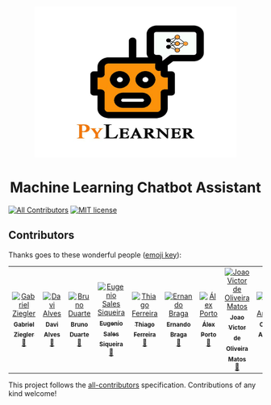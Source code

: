 <p align="center">
   <img src="img/Logo_text.jpg" alt="Logo" height=300 width=400>
</p>


<h1 align="center">Machine Learning Chatbot Assistant</h1>


[![All Contributors](https://img.shields.io/badge/all_contributors-9-orange.svg?style=flat-square)](#contributors) [![MIT license](http://img.shields.io/badge/license-MIT-brightgreen.svg)](http://opensource.org/licenses/MIT)

## Contributors

Thanks goes to these wonderful people ([emoji key](https://allcontributors.org/docs/en/emoji-key)):

<!-- ALL-CONTRIBUTORS-LIST:START - Do not remove or modify this section -->
<!-- prettier-ignore -->
<table><tr><td align="center"><a href="https://www.linkedin.com/in/gabriel-ziegler-323121106/"><img src="https://avatars2.githubusercontent.com/u/18370133?v=4" width="100px;" alt="Gabriel Ziegler"/><br /><sub><b>Gabriel Ziegler</b></sub></a><br /><a href="https://github.com/fga-eps-mds/2019.1-PyLearner/commits?author=gabrielziegler3" title="Documentation">📖</a></td><td align="center"><a href="https://github.com/davialvb"><img src="https://avatars3.githubusercontent.com/u/34287081?v=4" width="100px;" alt="Davi Alves"/><br /><sub><b>Davi Alves</b></sub></a><br /><a href="https://github.com/fga-eps-mds/2019.1-PyLearner/commits?author=davialvb" title="Documentation">📖</a></td><td align="center"><a href="https://github.com/Mexazonic"><img src="https://avatars1.githubusercontent.com/u/48650663?v=4" width="100px;" alt="Bruno Duarte"/><br /><sub><b>Bruno Duarte</b></sub></a><br /><a href="https://github.com/fga-eps-mds/2019.1-PyLearner/commits?author=Mexazonic" title="Documentation">📖</a></td><td align="center"><a href="https://www.linkedin.com/in/eug%C3%AAnio-sales-siqueira-19533213b/"><img src="https://avatars0.githubusercontent.com/u/42457772?v=4" width="100px;" alt="Eugenio Sales Siqueira"/><br /><sub><b>Eugenio Sales Siqueira</b></sub></a><br /><a href="https://github.com/fga-eps-mds/2019.1-PyLearner/commits?author=Eugeniosales" title="Documentation">📖</a></td><td align="center"><a href="https://github.com/thiagoiferreira"><img src="https://avatars2.githubusercontent.com/u/26505480?v=4" width="100px;" alt="Thiago Ferreira"/><br /><sub><b>Thiago Ferreira</b></sub></a><br /><a href="https://github.com/fga-eps-mds/2019.1-PyLearner/commits?author=thiagoiferreira" title="Documentation">📖</a></td><td align="center"><a href="https://github.com/ZarathosDeath"><img src="https://avatars0.githubusercontent.com/u/39169676?v=4" width="100px;" alt="Ernando Braga"/><br /><sub><b>Ernando Braga</b></sub></a><br /><a href="https://github.com/fga-eps-mds/2019.1-PyLearner/commits?author=ZarathosDeath" title="Documentation">📖</a></td><td align="center"><a href="https://github.com/alexportof"><img src="https://avatars0.githubusercontent.com/u/45185346?v=4" width="100px;" alt="Álex Porto"/><br /><sub><b>Álex Porto</b></sub></a><br /><a href="https://github.com/fga-eps-mds/2019.1-PyLearner/commits?author=alexportof" title="Documentation">📖</a></td><td align="center"><a href="https://github.com/joao15victor08"><img src="https://avatars2.githubusercontent.com/u/32016154?v=4" width="100px;" alt="Joao Victor de Oliveira Matos"/><br /><sub><b>Joao Victor de Oliveira Matos</b></sub></a><br /><a href="https://github.com/fga-eps-mds/2019.1-PyLearner/commits?author=joao15victor08" title="Documentation">📖</a></td><td align="center"><a href="https://www.linkedin.com/in/carlos-enrique-rodrigues-aragon-084b47b5"><img src="https://avatars2.githubusercontent.com/u/18129918?v=4" width="100px;" alt="Carlos Aragon"/><br /><sub><b>Carlos Aragon</b></sub></a><br /><a href="https://github.com/fga-eps-mds/2019.1-PyLearner/commits?author=carlosaragon" title="Documentation">📖</a></td></tr></table>

<!-- ALL-CONTRIBUTORS-LIST:END -->

This project follows the [all-contributors](https://github.com/all-contributors/all-contributors) specification. Contributions of any kind welcome!
